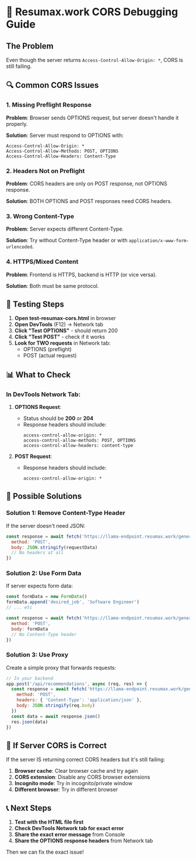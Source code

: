 # 🚨 Resumax.work CORS Debugging Guide

## The Problem
Even though the server returns `Access-Control-Allow-Origin: *`, CORS is still failing.

## 🔍 Common CORS Issues

### 1. Missing Preflight Response
**Problem**: Browser sends OPTIONS request, but server doesn't handle it properly.

**Solution**: Server must respond to OPTIONS with:
```
Access-Control-Allow-Origin: *
Access-Control-Allow-Methods: POST, OPTIONS
Access-Control-Allow-Headers: Content-Type
```

### 2. Headers Not on Preflight
**Problem**: CORS headers are only on POST response, not OPTIONS response.

**Solution**: BOTH OPTIONS and POST responses need CORS headers.

### 3. Wrong Content-Type
**Problem**: Server expects different Content-Type.

**Solution**: Try without Content-Type header or with `application/x-www-form-urlencoded`.

### 4. HTTPS/Mixed Content
**Problem**: Frontend is HTTPS, backend is HTTP (or vice versa).

**Solution**: Both must be same protocol.

## 🧪 Testing Steps

1. **Open test-resumax-cors.html** in browser
2. **Open DevTools** (F12) → Network tab
3. **Click "Test OPTIONS"** - should return 200
4. **Click "Test POST"** - check if it works
5. **Look for TWO requests** in Network tab:
   - OPTIONS (preflight)
   - POST (actual request)

## 📊 What to Check

### In DevTools Network Tab:
1. **OPTIONS Request**:
   - Status should be **200** or **204**
   - Response headers should include:
     ```
     access-control-allow-origin: *
     access-control-allow-methods: POST, OPTIONS
     access-control-allow-headers: content-type
     ```

2. **POST Request**:
   - Response headers should include:
     ```
     access-control-allow-origin: *
     ```

## 🔧 Possible Solutions

### Solution 1: Remove Content-Type Header
If the server doesn't need JSON:
```javascript
const response = await fetch('https://llama-endpoint.resumax.work/generate', {
  method: 'POST',
  body: JSON.stringify(requestData)
  // No headers at all
})
```

### Solution 2: Use Form Data
If server expects form data:
```javascript
const formData = new FormData()
formData.append('desired_job', 'Software Engineer')
// ... etc

const response = await fetch('https://llama-endpoint.resumax.work/generate', {
  method: 'POST',
  body: formData
  // No Content-Type header
})
```

### Solution 3: Use Proxy
Create a simple proxy that forwards requests:
```javascript
// In your backend
app.post('/api/recommendations', async (req, res) => {
  const response = await fetch('https://llama-endpoint.resumax.work/generate', {
    method: 'POST',
    headers: { 'Content-Type': 'application/json' },
    body: JSON.stringify(req.body)
  })
  const data = await response.json()
  res.json(data)
})
```

## 🚨 If Server CORS is Correct

If the server IS returning correct CORS headers but it's still failing:

1. **Browser cache**: Clear browser cache and try again
2. **CORS extension**: Disable any CORS browser extensions
3. **Incognito mode**: Try in incognito/private window
4. **Different browser**: Try in different browser

## 📞 Next Steps

1. **Test with the HTML file first**
2. **Check DevTools Network tab for exact error**
3. **Share the exact error message** from Console
4. **Share the OPTIONS response headers** from Network tab

Then we can fix the exact issue!

